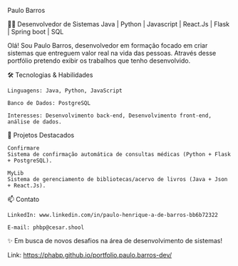 Paulo Barros

👨‍💻 Desenvolvedor de Sistemas Java  | Python | Javascript | React.Js | Flask | Spring boot | SQL

Olá! Sou Paulo Barros, desenvolvedor em formação focado em criar sistemas que entreguem valor real na vida das pessoas. Através desse portfólio pretendo exibir os trabalhos que tenho desenvolvido. 

🛠 Tecnologias & Habilidades

    Linguagens: Java, Python, JavaScript

    Banco de Dados: PostgreSQL

    Interesses: Desenvolvimento back-end, Desenvolvimento front-end, análise de dados. 

📂 Projetos Destacados

    Confirmare
    Sistema de confirmação automática de consultas médicas (Python + Flask + PostgreSQL).

    MyLib
    Sistema de gerenciamento de bibliotecas/acervo de livros (Java + Json + React.Js).

📫 Contato

    LinkedIn: www.linkedin.com/in/paulo-henrique-a-de-barros-bb6b72322

    E-mail: phbp@cesar.shool

✨ Em busca de novos desafios na área de desenvolvimento de sistemas!

Link: https://phabp.github.io/portfolio.paulo.barros-dev/
